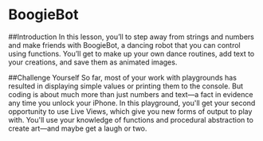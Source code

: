 # BoogieBot
##Introduction
In this lesson, you’ll to step away from strings and numbers and make friends with BoogieBot, a dancing robot that you can control using functions. You’ll get to make up your own dance routines, add text to your creations, and save them as animated images.

##Challenge Yourself
So far, most of your work with playgrounds has resulted in displaying simple values or printing them to the console. But coding is about much more than just numbers and text—a fact in evidence any time you unlock your iPhone.
In this playground, you'll get your second opportunity to use Live Views, which give you new forms of output to play with. You'll use your knowledge of functions and procedural abstraction to create art—and maybe get a laugh or two.

